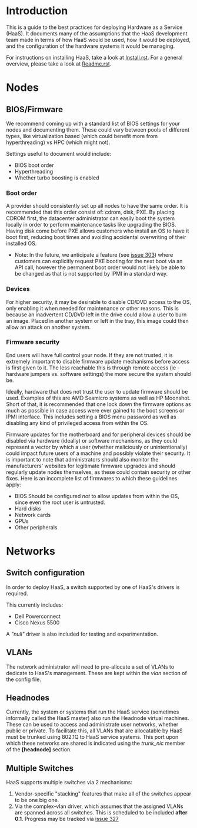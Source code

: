 # Introduction

This is a guide to the best practices for deploying Hardware as a Service
(HaaS). It documents many of the assumptions that the HaaS development team
made in terms of how HaaS would be used, how it would be deployed, and the
configuration of the hardware systems it would be managing.

For instructions on installing HaaS, take a look at [Install.rst](Install.rst). For a general overview, please take a look at [Readme.rst](../Readme.rst).

# Nodes
## BIOS/Firmware

We recommend coming up with a standard list of BIOS settings for your nodes and
documenting them. These could vary between pools of different types, like
virtualization based (which could benefit more from hyperthreading) vs HPC
(which might not).

Settings useful to document would include:

* BIOS boot order
* Hyperthreading
* Whether turbo boosting is enabled

### Boot order

A provider should consistently set up all nodes to have the same order. It is
recommended that this order consist of: cdrom, disk, PXE. By placing
CDROM first, the datacenter administrator can easily boot the system locally in
order to perform maintenance tasks like upgrading the BIOS.  Having disk come
before PXE allows customers who install an OS to have it boot first, reducing
boot times and avoiding accidental overwriting of their installed OS.

* Note: In the future, we anticipate a feature (see [issue
303](https://github.com/CCI-MOC/haas/issues/303)) where customers can
explicitly request PXE booting for the next boot via an API call, however the
permanent boot order would not likely be able to be changed as that is not
supported by IPMI in a standard way.

### Devices

For higher security, it may be desirable to disable CD/DVD access to the OS,
only enabling it when needed for maintenance or other reasons. This is because
an inadvertent CD/DVD left in the drive could allow a user to burn an image.
Placed in another system or left in the tray, this image could then allow an
attack on another system. 

### Firmware security

End users will have full control your node. If they are not trusted, it is
extremely important to disable firmware update mechanisms before access is
first given to it. The less reachable this is through remote access (ie -
hardware jumpers vs. software settings) the more secure the system should be.

Ideally, hardware that does not trust the user to update firmware should be
used. Examples of this are AMD Seamicro systems as well as HP Moonshot. Short
of that, it is recommended that one lock down the firmware options as much as
possible in case access were ever gained to the boot screens or IPMI interface.
This includes setting a BIOS menu password as well as disabling any kind of
privileged access from within the OS.

Firmware updates for the motherboard and for peripheral devices should be
disabled via hardware (ideally) or software mechanisms, as they could represent
a vector by which a user (whether maliciously or unintentionally) could impact
future users of a machine and possibly violate their security. It is important
to note that administrators should also monitor the manufacturers' websites for
legitimate firmware upgrades and should regularly update nodes themselves, as
these could contain security or other fixes. Here is an incomplete list of
firmwares to which these guidelines apply:

* BIOS Should be configured *not* to allow updates from within the OS, since
even the root user is untrusted.
* Hard disks
* Network cards
* GPUs
* Other peripherals

# Networks

## Switch configuration
In order to deploy HaaS, a switch supported by one of HaaS's drivers is required.

This currently includes:

* Dell Powerconnect
* Cisco Nexus 5500

A *"null"* driver is also included for testing and experimentation.

## VLANs
The network administrator will need to pre-allocate a set of VLANs to dedicate
to HaaS's management. These are kept within the *vlan* section of the config
file.

## Headnodes

Currently, the system or systems that run the HaaS service (sometimes
informally called the HaaS master) also run the Headnode virtual machines.
These can be used to access and administrate user networks, whether public or
private. To facilitate this, all VLANs that are allocatable by HaaS must be
trunked using 802.1Q to HaaS service systems. This port upon which these
networks are shared is indicated using the *trunk_nic* member of the
**[headnode]** section.

## Multiple Switches
HaaS supports multiple switches via 2 mechanisms:

1. Vendor-specific "stacking" features that make all of the switches appear to
be one big one.
2. Via the complex-vlan driver, which assumes that the assigned VLANs are
spanned across all switches. This is scheduled to be included **after 0.1**.
Progress may be tracked via [issue
327](https://github.com/CCI-MOC/haas/issues/327)
